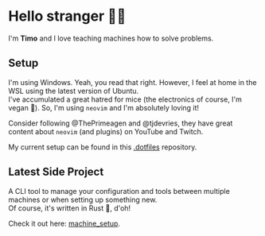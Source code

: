 # Hello stranger 🙋‍♂️ 

I'm **Timo** and I love teaching machines how to solve problems.

## Setup

I'm using Windows. Yeah, you read that right. However, I feel at home in the WSL using the latest version of Ubuntu.  
I've accumulated a great hatred for mice (the electronics of course, I'm vegan 🌱). So, I'm using `neovim` and I'm absolutely loving it!

Consider following @ThePrimeagen and @tjdevries, they have great content about `neovim` (and plugins) on YouTube and Twitch.

My current setup can be found in this [.dotfiles](https://github.com/timopruesse/.dotfiles) repository.

## Latest Side Project

A CLI tool to manage your configuration and tools between multiple machines or when setting up something new.  
Of course, it's written in Rust 🦀, d'oh!  

Check it out here: [machine_setup](https://github.com/timopruesse/machine_setup).
